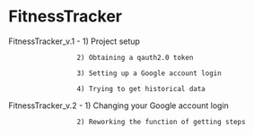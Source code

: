 # FitnessTracker
FitnessTracker_v.1 - 1) Project setup

                     2) Obtaining a qauth2.0 token
                     
                     3) Setting up a Google account login
                     
                     4) Trying to get historical data
                     
FitnessTracker_v.2 - 1) Changing your Google account login

                     2) Reworking the function of getting steps
